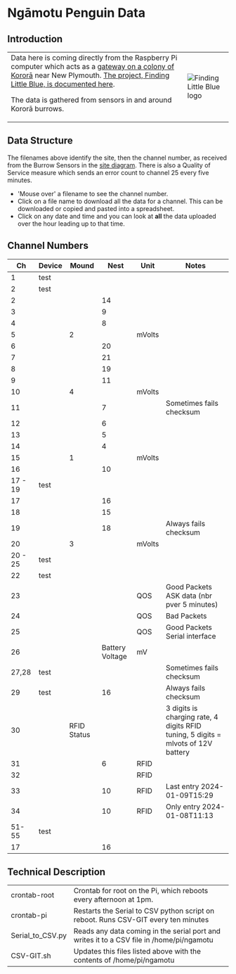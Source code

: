 # Ngāmotu Penguin Data
## Introduction
|  |  |
|----|----|
|  Data here is coming directly from the Raspberry Pi computer which acts as a [gateway on a colony of Kororā](https://drive.google.com/file/d/1U8EknLFfSr9mckw2uGNsGBZ0HN9ohxNW/view) near New Plymouth.  [The project, Finding Little Blue, is documented here](https://www.citscihub.nz/Finding_Little_Blue).<p>The data is gathered from sensors in and around Kororā burrows. | ![Finding Little Blue logo](https://citscihub.s3.amazonaws.com/flb_logo.png)

## Data Structure
The filenames above identify the site, then the channel number, as received from the Burrow Sensors in the [site diagram](https://drive.google.com/file/d/1U8EknLFfSr9mckw2uGNsGBZ0HN9ohxNW/view).  There is also a Quality of Service measure which sends an error count to channel 25 every five minutes.
* 'Mouse over' a filename to see the channel number.
* Click on a file name to download all the data for a channel.  This can be downloaded or copied and pasted into a spreadsheet.
* Click on any date and time and you can look at **all** the data uploaded over the hour leading up to that time.  
## Channel Numbers
| Ch | Device | Mound | Nest | Unit   | Notes |
| -- | ----- | ----- | ---- | ------ | ------ |
| 1  | test  |       |      |        | |
| 2  | test  |       |    |        | |
| 2  |       |       | 14   |        | |
| 3  |       |       | 9    |        | |
| 4  |       |       | 8    |        | |
| 5  |       | 2     |      | mVolts | |
| 6  |       |       | 20   |        | |
| 7  |       |       | 21   |        | |
| 8  |       |       | 19   |        | |
| 9  |       |       | 11   |        | |
| 10 |       | 4     |      | mVolts | |
| 11 |       |       | 7    |        | Sometimes fails checksum |
| 12 |       |       | 6    |        | |
| 13 |       |       | 5    |        | |
| 14 |       |       | 4    |        | |
| 15 |       | 1     |      | mVolts | |
| 16 |       |       | 10   |        | |
| 17 - 19 | test  |       |      |        | |
| 17 |       |       | 16   |        | |
| 18 |       |       | 15   |        | |
| 19 |       |       | 18   |        | Always fails checksum |
| 20 |       | 3     |      | mVolts | |
| 20 - 25 | test  |       |      |        | |
| 22 | test  |       |      |        | |
| 23 |       | | | QOS | Good Packets ASK data (nbr pver 5 minutes) |
| 24 |       | | | QOS | Bad Packets |
| 25 |       | | | QOS | Good Packets Serial interface |
| 26 |       | | Battery Voltage | mV | |
| 27,28 | test  |       |      |        | Sometimes fails checksum |
| 29 | test  |       | 16   |        | Always fails checksum |
| 30 |       | RFID Status |      | | 3 digits is charging rate, 4 digits RFID tuning, 5 digits = mlvots of 12V battery |
| 31 |       | | 6 | RFID | |
| 32 |       | | | RFID | |
| 33 |       | | 10 | RFID | Last entry 2024-01-09T15:29 |
| 34 |       | | 10 | RFID | Only entry 2024-01-08T11:13 |
| 51-55 | test |       |      |        | |
| 17 |       |       | 16   |        | |

## Technical Description
|  |  |
|----|----|
| crontab-root | Crontab for root on the Pi, which reboots every afternoon at 1pm. |
| crontab-pi | Restarts the Serial to CSV python script on reboot. Runs CSV-GIT every ten minutes |
| Serial_to_CSV.py | Reads any data coming in the serial port and writes it to a CSV file in /home/pi/ngamotu |
| CSV-GIT.sh | Updates this files listed above with the contents of /home/pi/ngamotu |
